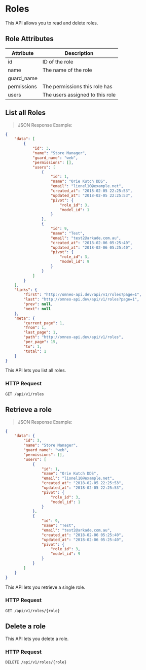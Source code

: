 # Roles

This API allows you to read and delete roles.

## Role Attributes

| Attribute  | Description                     | 
|------------|---------------------------------|
| id         | ID of the role                  |
| name       | The name of the role            |
| guard_name |                                 |
| permissions| The permissions this role has   |
| users      | The users assigned to this role |


## List all Roles

> JSON Response Example:
                
```json
{
    "data": [
        {
            "id": 3,
            "name": "Store Manager",
            "guard_name": "web",
            "permissions": [],
            "users": [
                {
                    "id": 1,
                    "name": "Orie Kutch DDS",
                    "email": "lionel10@example.net",
                    "created_at": "2018-02-05 22:25:53",
                    "updated_at": "2018-02-05 22:25:53",
                    "pivot": {
                        "role_id": 3,
                        "model_id": 1
                    }
                },
                {
                    "id": 9,
                    "name": "Test",
                    "email": "test2@arkade.com.au",
                    "created_at": "2018-02-06 05:25:40",
                    "updated_at": "2018-02-06 05:25:40",
                    "pivot": {
                        "role_id": 3,
                        "model_id": 9
                    }
                }
            ]
        }
    ],
    "links": {
        "first": "http://omneo-api.dev/api/v1/roles?page=1",
        "last": "http://omneo-api.dev/api/v1/roles?page=1",
        "prev": null,
        "next": null
    },
    "meta": {
        "current_page": 1,
        "from": 1,
        "last_page": 1,
        "path": "http://omneo-api.dev/api/v1/roles",
        "per_page": 15,
        "to": 1,
        "total": 1
    }
}
```

This API lets you list all roles.

### HTTP Request

`GET /api/v1/roles`



## Retrieve a role

> JSON Response Example:
                
```json
{
    "data": {
        "id": 3,
        "name": "Store Manager",
        "guard_name": "web",
        "permissions": [],
        "users": [
            {
                "id": 1,
                "name": "Orie Kutch DDS",
                "email": "lionel10@example.net",
                "created_at": "2018-02-05 22:25:53",
                "updated_at": "2018-02-05 22:25:53",
                "pivot": {
                    "role_id": 3,
                    "model_id": 1
                }
            },
            {
                "id": 9,
                "name": "Test",
                "email": "test2@arkade.com.au",
                "created_at": "2018-02-06 05:25:40",
                "updated_at": "2018-02-06 05:25:40",
                "pivot": {
                    "role_id": 3,
                    "model_id": 9
                }
            }
        ]
    }
}
```

This API lets you retrieve a single role.

### HTTP Request

`GET /api/v1/roles/{role}`

## Delete a role

This API lets you delete a role.

### HTTP Request

`DELETE /api/v1/roles/{role}`

